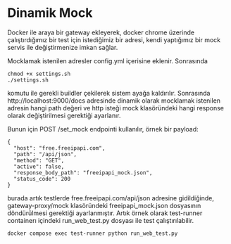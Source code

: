 # Dinamik Mock

Docker ile araya bir gateway ekleyerek, docker chrome üzerinde çalıştırdığımız bir test için istediğimiz bir adresi, kendi yaptığımız bir mock servis ile değiştirmenize imkan sağlar. 

Mocklamak istenilen adresler config.yml içerisine eklenir. Sonrasında

```
chmod +x settings.sh
./settings.sh
```

komutu ile gerekli buildler çekilerek sistem ayağa kaldırılır. Sonrasında http://localhost:9000/docs adresinde dinamik olarak mocklamak istenilen adresin hangi path değeri ve http isteği mock klasöründeki hangi response olarak değiştirilmesi gerektiği ayarlanır. 

Bunun için POST /set_mock endpointi kullanılır, örnek bir payload:

```
{
  "host": "free.freeipapi.com",
  "path": "/api/json",
  "method": "GET",
  "active": false,
  "response_body_path": "freeipapi_mock.json",
  "status_code": 200
}
```

burada artık testlerde free.freeipapi.com/api/json adresine gidildiğinde, gateway-proxy/mock klasöründeki freeipapi_mock.json dosyasının döndürülmesi gerektiği ayarlanmıştır. Artık örnek olarak test-runner containerı içindeki run_web_test.py dosyası ile test çalıştırılabilir.

```
docker compose exec test-runner python run_web_test.py
```






